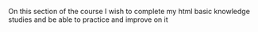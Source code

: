 On this section of the course I wish to complete my html basic knowledge studies and be able to practice and improve on it
